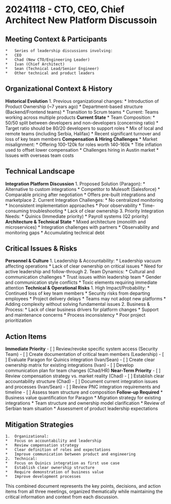 # 20241118 - CTO, CEO, Chief Architect New Platform Discussoin
## Meeting Context & Participants
	* 	Series of leadership discussions involving:
	* 	CEO
	* 	Chad (New CTO/Engineering Leader)
	* 	Ivan (Chief Architect)
	* 	Sean (Technical Lead/Senior Engineer)
	* 	Other technical and product leaders
## Organizational Context & History
**Historical Evolution**
	1.	Previous organizational changes:
	* 	Introduction of Product Ownership (~7 years ago)
	* 	Department-based structure (Backend/Frontend teams)
	* 	Transition to Scrum teams
	* 	Current: Teams working across multiple products
**Current State**
	* 	Team Composition:
	* 	50/50 split between developers and non-developers (concerning ratio)
	* 	Target ratio should be 80/20 developers to support roles
	* 	Mix of local and remote teams (including Serbia, Halifax)
	* 	Recent significant turnover and loss of key team members
**Compensation & Hiring Challenges**
	* 	Market misalignment:
	* 	Offering 100-120k for roles worth 140-160k
	* 	Title inflation used to offset lower compensation
	* 	Challenges hiring in Austin market
	* 	Issues with overseas team costs
## Technical Landscape
**Integration Platform Discussion**
	1.	Proposed Solution (Paragon):
	* 	Alternative to custom integrations
	* 	Competitor to Mulesoft (Salesforce)
	* 	Comparable pricing after negotiation
	* 	Offers pre-built integrations and marketplace
	2.	Current Integration Challenges:
	* 	No centralized monitoring
	* 	Inconsistent implementation approaches
	* 	Poor observability
	* 	Time-consuming troubleshooting
	* 	Lack of clear ownership
	3.	Priority Integration Needs:
	* 	Quinics (Immediate priority)
	* 	Payroll systems (Q2 priority)
**Architecture & Technical State**
	* 	Mixed architecture (monolith and microservices)
	* 	Integration challenges with partners
	* 	Observability and monitoring gaps
	* 	Accumulating technical debt
## Critical Issues & Risks
**Personnel & Culture**
	1.	Leadership & Accountability:
	* 	Leadership vacuum affecting operations
	* 	Lack of clear ownership on critical issues
	* 	Need for active leadership and follow-through
	2.	Team Dynamics:
	* 	Cultural and communication challenges
	* 	Trust issues within leadership team
	* 	Gender and communication style conflicts
	* 	Toxic elements requiring immediate attention
**Technical & Operational Risks**
	1.	High Impact/Probability:
	* 	Continued loss of key team members
	* 	Security risks from departing employees
	* 	Project delivery delays
	* 	Teams may not adopt new platforms
	* 	Adding complexity without solving fundamental issues
	2.	Business & Process:
	* 	Lack of clear business drivers for platform changes
	* 	Support and maintenance concerns
	* 	Process inconsistency
	* 	Poor project prioritization
## Action Items
**Immediate Priority**
	- [ ] 	Review/revoke specific system access (Security Team)
	- [ ] 	Create documentation of critical team members (Leadership)
	- [ ] 	Evaluate Paragon for Quinics integration (Ivan/Sean)
	- [ ] 	Create clear ownership matrix for existing integrations (Ivan)
	- [ ] 	Develop communication plan for team changes (Chad/HR)
**Near-Term Priority**
	- [ ] 	Review compensation strategy vs. market reality (Chad)
	- [ ] 	Establish clear accountability structure (Chad)
	- [ ] 	Document current integration issues and processes (Ivan/Sean)
	- [ ] 	Review PNC integration requirements and timeline
	- [ ] 	Assess team structure and composition
**Follow-up Required**
	* 	Business value quantification for Paragon
	* 	Migration strategy for existing integrations
	* 	Team structure and ownership model clarification
	* 	Review of Serbian team situation
	* 	Assessment of product leadership expectations
## Mitigation Strategies
	1.	Organizational:
	* 	Focus on accountability and leadership
	* 	Review compensation strategy
	* 	Clear definition of roles and expectations
	* 	Improve communication between product and engineering
	2.	Technical:
	* 	Focus on Quinics integration as first use case
	* 	Establish clear ownership structure
	* 	Require demonstration of business value
	* 	Improve development processes
This combined document represents the key points, decisions, and action items from all three meetings, organized thematically while maintaining the critical information and context from each discussion.

